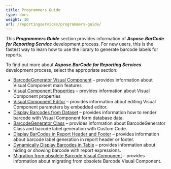 ```yaml
---
title: Programmers Guide
type: docs
weight: 30
url: /reportingservices/programmers-guide/
---
```

This ***Programmers Guide*** section provides information of ***Aspose.BarCode for Reporting Service*** development process. For new users, this is the fastest way to learn how to use the library to generate barcode labels for reports.

To find out more about ***Aspose.BarCode for Reporting Services*** development process, select the appropriate section:
- [BarcodeGenerator Visual Component](/barcode/reportingservices/barcodegenerator-visual-component/) – provides information about Visual Component main features
- [Visual Component Properties](/barcode/reportingservices/visual-component-properties/) – provides information about Visual Component properties
- [Visual Component Editor](/barcode/reportingservices/visual-component-editor/) – provides information about editing Visual Component parameters by embedded editor.
- [Display Barcodes from Dataset](/barcode/reportingservices/display-barcodes-from-dataset/) – provides information how to render barcode with Visual Component form database data.
- [BarcodeGenerator Class](/barcode/reportingservices/barcodegenerator-class/) – provides information about BarcodeGenerator Class and bacode label generation with Custom Code.
- [Display BarCodes in Report Header and Footer](/barcode/reportingservices/display-barcodes-in-report-header-and-footer/) – provides information about barcode label generation in report header or footer.
- [Dynamically Display Barcodes in Table](/barcode/reportingservices/dynamically-display-barcodes-in-table/) – provides information about hiding or showing barcode with report expressions.
- [Migration from obsolete Barcode Visual Component](/barcode/reportingservices/migration-from-obsolete-barcode-visual-component/) – provides information about migrating from obsolete Barcode Visual Component.
